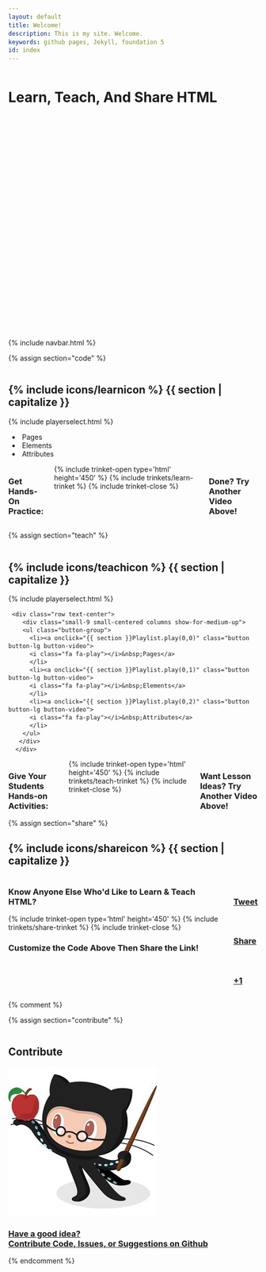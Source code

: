 ```yaml
---
layout: default
title: Welcome!
description: This is my site. Welcome.
keywords: github pages, Jekyll, foundation 5
id: index
---
```

<div class="bluebg fullheight">
  <div class="row text-center">
    <div class="small-10 columns small-centered">
      <div class="row">
        <div class="panel clearbg"><h1 id="bigtitle">Learn, Teach, And Share HTML</h1></div>
      </div>
    </div>
  </div>
  <!--Welcome Video-->
  <div class="row">
    <div class="small-12 columns">
      <div class="row">
        <div classe="small-10 columns small-centered">
<div id="wistia_oj53jeg68r" class="wistia_embed" style="width:800px;height:450px;" data-video-width="800" data-video-height="450">&nbsp;</div>
<script charset="ISO-8859-1" src="//fast.wistia.com/assets/external/playlist-v1.js"></script>
<script>
wistiaPlaylist = Wistia.playlist("oj53jeg68r", {
  version: "v1",
  videoOptions: {
    volumeControl: true,
    fullscreenButton: false,
    playerColor: "008aff",
    autoPlay: true,
    videoWidth: "800",
    videoHeight: "450"
  },
  media_0_0: {
    autoPlay: false,
    controlsVisibleOnLoad: false
  }
});
</script>
        </div>
      </div>
    </div>
  </div>

  <div class="row text-center">
    <div class="small-10 columns small-centered">
      <div class="row">
        <div class="panel clearbg"></div>
      </div>
    </div>
  </div>
</div>
{% include navbar.html %}

<!-- Learn -->

{% assign section="code" %}

<div class="{{ section }}">
  <div class="fullheight"> 
  <div data-magellan-destination="{{ section }}" class="row" id="{{ section }}">
    <div class="small-12 columns panel">
      <div class="row">
        <div class="small-10 colums right">
          <h2>{% include icons/learnicon %}&nbsp;{{ section | capitalize }}</h2>
        </div>
      </div>
    </div>
  </div>
  
  <div class="row">
    <div class="small-12 columns text-center">
      {% include playerselect.html %}
    </div>
    </div>
  <!-- Learn Controls-->
  <div class="row text-center">
    <div class="small-9 small-centered columns show-for-medium-up">
      <ul class="button-group">
        <li><a onclick="{{ section }}Playlist.play(0,0)" class="button button-lg button-video">
          <i class="fa fa-play"></i>&nbsp;Pages</a>
        </li>
        <li><a onclick="{{ section }}Playlist.play(0,1)" class="button button-lg button-video">
          <i class="fa fa-play"></i>&nbsp;Elements</a>
          </li>
        <li><a onclick="{{ section }}Playlist.play(0,2)" class="button button-lg button-video">
          <i class="fa fa-play"></i>&nbsp;Attributes</a>
        </li>
      </ul>
    </div>
  </div>
</div>

<div class="row text-center trinket-area">
  <div class="small-10 small-centered columns">
    <h3>Get Hands-On Practice:</h3>
{% include trinket-open type='html' height='450' %}
{% include trinkets/learn-trinket %}
{% include trinket-close %}
    <h3>Done? Try Another Video Above!</h3>
  </div>
</div>

{% assign section="teach" %}
    
<!-- Teach Section -->
<div class="{{ section }}">
  <div class="fullheight">
  <div data-magellan-destination="{{ section }}" class="row" id="{{ section }}">
    <div class="small-12 columns panel rounded">
      <div class="row">
        <div class="small-10 colums right">
          <h2>{% include icons/teachicon %}&nbsp;{{ section | capitalize }}</h2>
        </div>
      </div>
    </div>
  </div>
    <div class="row">
    <div class="small-12 columns text-center">
      {% include playerselect.html %}
  </div>

  <!--{{ section }} Video Controls -->
     <div class="row text-center">
        <div class="small-9 small-centered columns show-for-medium-up">
        <ul class="button-group">
          <li><a onclick="{{ section }}Playlist.play(0,0)" class="button button-lg button-video">
          <i class="fa fa-play"></i>&nbsp;Pages</a>
          </li>
          <li><a onclick="{{ section }}Playlist.play(0,1)" class="button button-lg button-video">
          <i class="fa fa-play"></i>&nbsp;Elements</a>
          </li>
          <li><a onclick="{{ section }}Playlist.play(0,2)" class="button button-lg button-video">
          <i class="fa fa-play"></i>&nbsp;Attributes</a>
          </li>
        </ul>
       </div>
      </div>
      
  </div>
  </div>
   

<div class="row text-center trinket-area">
  <div class="small-10 small-centered columns">
    <h3>Give Your Students Hands-on Activities:</h3>
{% include trinket-open type='html' height='450' %}
{% include trinkets/teach-trinket %}
{% include trinket-close %}
    <h3>Want Lesson Ideas? Try Another Video Above!</h3>
  </div>
</div>
</div> 
{% assign section="share" %}

<!-- Share -->
<div data-magellan-destination="{{ section }}" class="row" id="{{ section }}">
  <div class="small-12 columns panel">
    <div class="row">
      <div class="small-10 colums right">
        <h2>{% include icons/shareicon %}&nbsp;{{ section | capitalize }}</h2>
      </div>
    </div>
  </div>
</div>

<!--Share call to actions -->
<div class="row text-center">
  <div class="small-10 small-centered columns">
    <div class="row  trinket-area">
      <h3>Know Anyone Else Who'd Like to Learn &amp; Teach HTML?</h3>
{% include trinket-open type='html' height='450' %}
{% include trinkets/share-trinket %}
{% include trinket-close %}
      <h3>Customize the Code Above Then Share the Link!</h3>
    </div>
    <div class="row" data-equalizer>
      <div class="small-12 medium-4 columns panel clearbg" data-equalizer-watch>
        <a href="http://twitter.com">
        <div class="clearbg panel" ><h3><i class="fa fa-twitter"></i><br>Tweet</h3></div>
        </a>
      </div>      
      <div class="small-12 medium-4 columns panel clearbg" data-equalizer-watch>
        <a href="http://facebook.com" onclick="{{ section }}Playlist.play(0,1)">
        <div class="panel clearbg"><h3><i class="fa fa-facebook"></i><br>Share</h3></div>
        </a>
      </div>
      <div class="small-12 medium-4 columns panel clearbg" data-equalizer-watch>
        <a href="http://plus.google.com" onclick="{{ section }}Playlist.play(0,2)">
        <div class="panel clearbg"><h3><i class="fa fa-google-plus"></i><br>+1</h3></div>
        </a>
      </div>
    </div>
  </div>
</div>



{% comment %}

{% assign section="contribute" %}

<!-- Contribute -->
<div class="row" id="contribute" data-magellan-destination="contribute">
  <div class="small-12 columns panel">
    <div class="row">
      <div class="small-10 colums right">
        <h2>Contribute</h2>
      </div>
    </div>
  </div>
</div>
<div class="row text-center">
  <div class="small-10 columns small-centered">
    <div class="row">
      <div class="panel clearbg">
        <a href="http://github.com">
          <div class="panel clearbg">
            <img src='/img/octoprof.jpg'>
          </div>
        </a>
      </div> 
    <div class="row">
      <div class="panel clearbg">
        <a href="http://github.com">
          <div class="panel clearbg">
            <h3>Have a good idea?<br>Contribute Code, Issues, or Suggestions on Github</h3>
          </div>
        </a>
      </div> 
    </div>
  </div>
</div>
</div>
{% endcomment %}